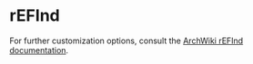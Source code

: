 # rEFInd

For further customization options, consult the [ArchWiki rEFInd documentation](https://wiki.archlinux.org/title/REFInd).
